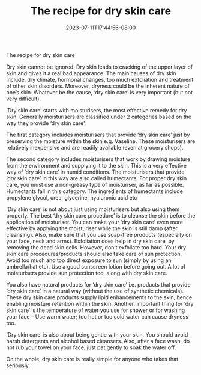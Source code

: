 ﻿---
title: "The recipe for dry skin care"
date: 2023-07-11T17:44:56-08:00
description: "Skincare Tips for Web Success"
featured_image: "/images/Skincare.jpg"
tags: ["Skincare"]
---

The recipe for dry skin care

Dry skin cannot be ignored. Dry skin leads to cracking of the upper layer of skin and gives it a real bad appearance. The main causes of dry skin include: dry climate, hormonal changes, too much exfoliation and treatment of other skin disorders. Moreover, dryness could be the inherent nature of one’s skin. Whatever be the cause, ‘dry skin care’ is very important (but not very difficult). 

‘Dry skin care’ starts with moisturisers, the most effective remedy for dry skin. Generally moisturisers are classified under 2 categories based on the way they provide ‘dry skin care’. 

The first category includes moisturisers that provide ‘dry skin care’ just by preserving the moisture within the skin e.g. Vaseline. These moisturisers are relatively inexpensive and are readily available (even at grocery shops). 

The second category includes moisturisers that work by drawing moisture from the environment and supplying it to the skin. This is a very effective way of ‘dry skin care’ in humid conditions. The moisturisers that provide ‘dry skin care’ in this way are also called humectants. For proper dry skin care, you must use a non-greasy type of moisturiser, as far as possible. Humectants fall in this category. The ingredients of humectants include propylene glycol, urea, glycerine, hyaluronic acid etc

‘Dry skin care’ is not about just using moisturisers but also using them properly. The best ‘dry skin care procedure’ is to cleanse the skin before the application of moisturiser. You can make your ‘dry skin care’ even more effective by applying the moisturiser while the skin is still damp (after cleansing). Also, make sure that you use soap-free products (especially on your face, neck and arms). Exfoliation does help in dry skin care, by removing the dead skin cells. However, don’t exfoliate too hard. Your dry skin care procedures/products should also take care of sun protection. Avoid too much and too direct exposure to sun (simply by using an umbrella/hat etc). Use a good sunscreen lotion before going out. A lot of moisturisers provide sun protection too, along with dry skin care. 

You also have natural products for ‘dry skin care’ i.e. products that provide ‘dry skin care’ in a natural way (without the use of synthetic chemicals). These dry skin care products supply lipid enhancements to the skin, hence enabling moisture retention within the skin. Another, important thing for ‘dry skin care’ is the temperature of water you use for shower or for washing your face – Use warm water; too hot or too cold water can cause dryness too.

‘Dry skin care’ is also about being gentle with your skin. You should avoid harsh detergents and alcohol based cleansers. Also, after a face wash, do not rub your towel on your face, just pat gently to soak the water off. 

On the whole, dry skin care is really simple for anyone who takes that seriously.


